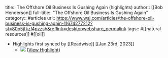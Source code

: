 title:: The Offshore Oil Business Is Gushing Again (highlights)
author:: [[Bob Henderson]]
full-title:: "The Offshore Oil Business Is Gushing Again"
category:: #articles
url:: https://www.wsj.com/articles/the-offshore-oil-business-is-gushing-again-11674277212?st=80o5jfkzf4pzzsh&reflink=desktopwebshare_permalink
tags:: #[[natural resources]] #[[oil]]

- Highlights first synced by [[Readwise]] [[Jan 23rd, 2023]]
	- ![](https://s.wsj.net/public/resources/images/65767c17-dd47-4fd9-acc9-cbfcc7ed9244-RIGBOOM_2-_700px.jpg) ([View Highlight](https://read.readwise.io/read/01gqdka26qfnk528x85r3tqjwp))